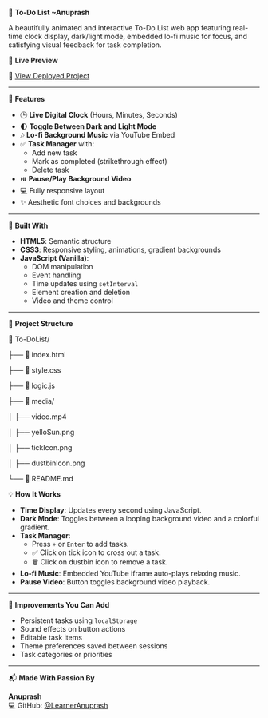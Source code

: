 📝 **To-Do List ~Anuprash**

A beautifully animated and interactive To-Do List web app featuring real-time clock display, dark/light mode, embedded lo-fi music for focus, and satisfying visual feedback for task completion.

🎥 **Live Preview**

🔗 [View Deployed Project](https://learneranuprash.github.io/To-DoList/)

---

🌟 **Features**

- 🕒 **Live Digital Clock** (Hours, Minutes, Seconds)
- 🌓 **Toggle Between Dark and Light Mode**
- 🎶 **Lo-fi Background Music** via YouTube Embed
- ✅ **Task Manager** with:
  - Add new task
  - Mark as completed (strikethrough effect)
  - Delete task
- ⏯️ **Pause/Play Background Video**
- 💻 Fully responsive layout
- ✨ Aesthetic font choices and backgrounds

---

🧠 **Built With**

- **HTML5**: Semantic structure  
- **CSS3**: Responsive styling, animations, gradient backgrounds  
- **JavaScript (Vanilla)**:
  - DOM manipulation
  - Event handling
  - Time updates using `setInterval`
  - Element creation and deletion
  - Video and theme control

---

📁 **Project Structure**

📂 To-DoList/

├── 📄 index.html

├── 📄 style.css

├── 📄 logic.js

├── 📁 media/

│ ├── video.mp4

│ ├── yelloSun.png

│ ├── tickIcon.png

│ ├── dustbinIcon.png

└── 📄 README.md


💡 **How It Works**

- **Time Display**: Updates every second using JavaScript.
- **Dark Mode**: Toggles between a looping background video and a colorful gradient.
- **Task Manager**:
  - Press `+` or `Enter` to add tasks.
  - ✅ Click on tick icon to cross out a task.
  - 🗑️ Click on dustbin icon to remove a task.
- **Lo-fi Music**: Embedded YouTube iframe auto-plays relaxing music.
- **Pause Video**: Button toggles background video playback.

---

🚀 **Improvements You Can Add**

- Persistent tasks using `localStorage`
- Sound effects on button actions
- Editable task items
- Theme preferences saved between sessions
- Task categories or priorities

---

📬 **Made With Passion By**

**Anuprash**  
💻 GitHub: [@LearnerAnuprash](https://github.com/LearnerAnuprash)
